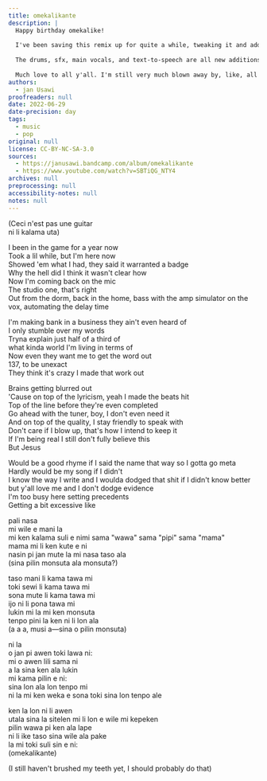 ```yaml
---
title: omekalikante
description: |
  Happy birthday omekalike!
  
  I've been saving this remix up for quite a while, tweaking it and adding new elements over the course of like months. Two days ago I made a mad dash to write the lyrics (both in English and in Toki Pona, don't freak out!), yesterday I recorded and edited them, and today here we are ^^
  
  The drums, sfx, main vocals, and text-to-speech are all new additions on the track, but everything else was made using vocal clips from the original omekalike.
  
  Much love to all y'all. I'm still very much blown away by, like, all of what's happened with my music this year. This is not at all where I thought rejoining ma pona was going to lead me, but I'm so glad it did. sina ale li pona sewi a.
authors:
  - jan Usawi
proofreaders: null
date: 2022-06-29
date-precision: day
tags:
  - music
  - pop
original: null
license: CC-BY-NC-SA-3.0
sources:
  - https://janusawi.bandcamp.com/album/omekalikante
  - https://www.youtube.com/watch?v=SBTiQG_NTY4
archives: null
preprocessing: null
accessibility-notes: null
notes: null
---
```


(Ceci n'est pas une guitar  \
ni li kalama uta)

I been in the game for a year now  \
Took a lil while, but I'm here now  \
Showed 'em what I had, they said it warranted a badge  \
Why the hell did I think it wasn't clear how  \
Now I'm coming back on the mic  \
The studio one, that's right  \
Out from the dorm, back in the home, bass with the amp simulator on the vox, automating the delay time

I'm making bank in a business they ain't even heard of  \
I only stumble over my words  \
Tryna explain just half of a third of  \
what kinda world I'm living in terms of  \
Now even they want me to get the word out  \
137, to be unexact  \
They think it's crazy I made that work out

Brains getting blurred out  \
'Cause on top of the lyricism, yeah I made the beats hit  \
Top of the line before they're even completed  \
Go ahead with the tuner, boy, I don't even need it  \
And on top of the quality, I stay friendly to speak with  \
Don't care if I blow up, that's how I intend to keep it  \
If I'm being real I still don't fully believe this  \
But Jesus 

Would be a good rhyme if I said the name that way so I gotta go meta  \
Hardly would be my song if I didn't  \
I know the way I write and I woulda dodged that shit if I didn't know better  \
but y'all love me and I don't dodge evidence  \
I'm too busy here setting precedents  \
Getting a bit excessive like

pali nasa  \
mi wile e mani la  \
mi ken kalama suli e nimi sama "wawa" sama "pipi" sama "mama"  \
mama mi li ken kute e ni  \
nasin pi jan mute la mi nasa taso ala   \
(sina pilin monsuta ala monsuta?)

taso mani li kama tawa mi  \
toki sewi li kama tawa mi  \
sona mute li kama tawa mi  \
ijo ni li pona tawa mi  \
lukin mi la mi ken monsuta  \
tenpo pini la ken ni li lon ala  \
(a a a, musi a—sina o pilin monsuta)

ni la   \
o jan pi awen toki lawa ni:  \
mi o awen lili sama ni  \
a la sina ken ala lukin  \
mi kama pilin e ni:   \
sina lon ala lon tenpo mi  \
ni la mi ken weka e sona toki sina lon tenpo ale

ken la lon ni li awen  \
utala sina la sitelen mi li lon e wile mi kepeken  \
pilin wawa pi ken ala lape  \
ni li ike taso sina wile ala pake  \
la mi toki suli sin e ni:   \
(omekalikante)

(I still haven't brushed my teeth yet, I should probably do that)
